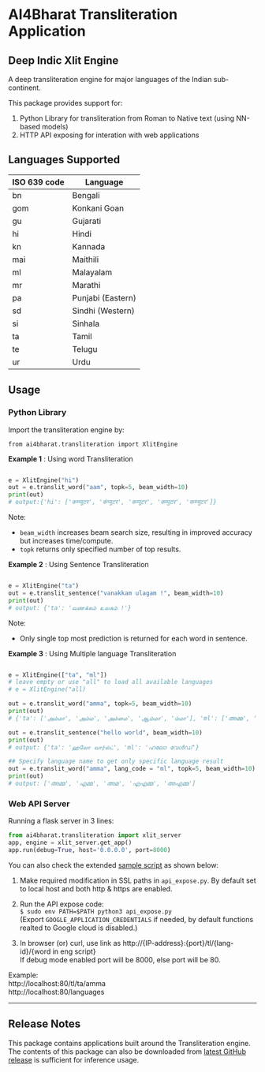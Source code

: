 # AI4Bharat Transliteration Application

## Deep Indic Xlit Engine

A deep transliteration engine for major languages of the Indian sub-continent.

This package provides support for:  
1. Python Library for transliteration from Roman to Native text (using NN-based models)
2. HTTP API exposing for interation with web applications

## Languages Supported

|ISO 639 code|Language|
|---|-----------------|
|bn |Bengali          |
|gom|Konkani Goan     |
|gu |Gujarati         |
|hi |Hindi            |
|kn |Kannada          |
|mai|Maithili         |
|ml |Malayalam        |
|mr |Marathi          |
|pa |Punjabi (Eastern)|
|sd |Sindhi (Western) |
|si |Sinhala          |
|ta |Tamil            |
|te |Telugu           |
|ur |Urdu             |

## Usage

### Python Library

Import the transliteration engine by:  
```
from ai4bharat.transliteration import XlitEngine
```

**Example 1** : Using word Transliteration

```py

e = XlitEngine("hi")
out = e.translit_word("aam", topk=5, beam_width=10)
print(out)
# output:{'hi': ['कम्प्यूटर', 'कंप्यूटर', 'कम्पूटर', 'कम्पुटर', 'कम्प्युटर']}

```

Note:  
- `beam_width` increases beam search size, resulting in improved accuracy but increases time/compute.
- `topk` returns only specified number of top results.

**Example 2** : Using Sentence Transliteration

```py

e = XlitEngine("ta")
out = e.translit_sentence("vanakkam ulagam !", beam_width=10)
print(out)
# output: {'ta': 'வணக்கம் உலகம் !'}

```

Note:  
- Only single top most prediction is returned for each word in sentence.

**Example 3** : Using Multiple language Transliteration

```py

e = XlitEngine(["ta", "ml"])
# leave empty or use "all" to load all available languages
# e = XlitEngine("all)

out = e.translit_word("amma", topk=5, beam_width=10)
print(out)
# {'ta': ['அம்மா', 'அம்ம', 'அம்மை', 'ஆம்மா', 'ம்மா'], 'ml': ['അമ്മ', 'എമ്മ', 'അമ', 'എഎമ്മ', 'അഎമ്മ']}

out = e.translit_sentence("hello world", beam_width=10)
print(out)
# output: {'ta': 'ஹலோ வார்ல்ட்', 'ml': 'ഹലോ വേൾഡ്'}

## Specify language name to get only specific language result
out = e.translit_word("amma", lang_code = "ml", topk=5, beam_width=10)
print(out)
# output: ['അമ്മ', 'എമ്മ', 'അമ', 'എഎമ്മ', 'അഎമ്മ']

```

### Web API Server

Running a flask server in 3 lines:  
```py
from ai4bharat.transliteration import xlit_server
app, engine = xlit_server.get_app()
app.run(debug=True, host='0.0.0.0', port=8000)
```

You can also check the extended [sample script](https://github.com/AI4Bharat/IndianNLP-Transliteration/blob/master/apps/api_expose.py) as shown below:  

1. Make required modification in SSL paths in `api_expose.py`. By default set to local host and both http & https are enabled.

2. Run the API expose code:  
`$ sudo env PATH=$PATH python3 api_expose.py`  
(Export `GOOGLE_APPLICATION_CREDENTIALS` if needed, by default functions realted to Google cloud is disabled.)

3. In browser (or) curl, use link as http://{IP-address}:{port}/tl/{lang-id}/{word in eng script}  
If debug mode enabled port will be 8000, else port will be 80.  

Example:  
http://localhost:80/tl/ta/amma  
http://localhost:80/languages  

---

## Release Notes

This package contains applications built around the Transliteration engine. The contents of this package can also be downloaded from [latest GitHub release](https://github.com/AI4Bharat/IndianNLP-Transliteration/releases/latest) is sufficient for inference usage.
